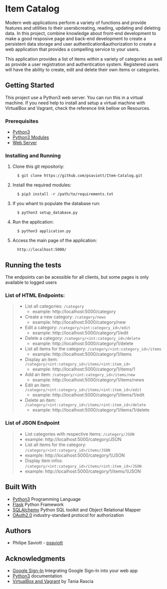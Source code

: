 # Item Catalog

Modern web applications perform a variety of functions and provide features and utilities to their usersbcreating, reading, updating and deleting data. In this project, combine knowledge about front-end development to make a good resposive page and back-end development to create a persistent data storage and user authentication&authorization to create a web application that provides a compelling service to your users.

This application provides a list of items within a variety of categories as well as provide a user registration and authentication system.
Registered users will have the ability to create, edit and delete their own items or categories.

## Getting Started
This project use a Python3 web server. You can run this in a virtual machine. If you need help to install and setup a virtual machine with VirtualBox and Vagrant, check the reference link bellow on Resources.

### Prerequisites
* [Python3](https://www.python.org/ "Python Homepage")
* [Python3 Modules](requirements.txt "Requisites for python3")
* [Web Server](https://en.wikipedia.org/wiki/Web_server/ "Wikipedia article about Web Servers")

### Installing and Running
1. Clone this git repositoriy:
    ```
      $ git clone https://github.com/psaviott/Item-Catalog.git
    ```

2. Install the required modules:
    ```python3
      $ pip3 install -r /path/to/requirements.txt
    ```

3. If you whant to populate the database run:
    ```python3
      $ python3 setup_database.py
    ```

4. Run the application:
    ```python3
      $ python3 application.py
    ```

5. Access the main page of the application:
    ```
      http://localhost:5000/
    ```

## Running the tests

The endpoints can be acessible for all clients, but some pages is only available to logged users

### List of HTML Endpoints:

> * List all categories: `/category`
>   * example: http://localhost:5000/category
> * Create a new category: `/category/news`
>   * example: http://localhost:5000/category/new
> * Edit a category:     `/category/<int:category_id>/edit`
>   * example: http://localhost:5000/category/1/edit
> * Delete a category: `/category/<int:category_id>/delete`
>   * example: http://localhost:5000/category/1/delete
> * List all items for the category:
> `/category/<int:category_id>/items`
>   * example: http://localhost:5000/category/1/items
> * Display an item:
> `/category/<int:category_id>/items/<int:item_id>`
>   * example: http://localhost:5000/category/1/items/1
> * Add an item: `/category/<int:category_id>/items/new`
>   * example: http://localhost:5000/category/1/items/news
> * Edit an item:
> `/category/<int:category_id>/items/<int:item_id>/edit`
>   * example: http://localhost:5000/category/1/items/1/edit
> * Delete an item:
> `/category/<int:category_id>/items/<int:item_id>/delete`
>   * example: http://localhost:5000/category/1/items/1/delete

### List of JSON Endpoint

> * List categories with respective items: `/category/JSON`
>  * example: http://localhost:5000/category/JSON
> * List all items for the category: `/category/<int:category_id>/items/JSON`
>  * example: http://localhost:5000/category/1/JSON
> * Display item infos: `/category/<int:category_id>/items/<int:item_id>/JSON`
>  * example: http://localhost:5000/category/1/items/1/JSON

## Built With

* [Python3](https://docs.python.org/ "Python3 documentation") Programming Language
* [Flask](http://flask.pocoo.org/ "Flask homepage") Python Framework
* [SQLAlchemy](https://www.sqlalchemy.org/ "SQLAlchemy homepage") Python SQL toolkit and Object Relational Mapper
* [OAuth2.0](https://oauth.net/2/ "OAuth2.0 homepage") industry-standard protocol for authorization

## Authors

* Philipe Saviott - [psaviott](https://github.com/psaviott)

## Acknowledgments
* [Google Sign-In](https://developers.google.com/identity/sign-in/web/sign-in "PostgreSQL documentation") Integrating Google Sign-In into your web app
* [Python3](https://docs.python.org/3.6/index.html "Python3 documentation") documentation
* [VirtualBox and Vagrant](https://www.taniarascia.com/what-are-vagrant-and-virtualbox-and-how-do-i-use-them/ "How to use Vagrant and VirtualBox") by Tania Rascia

